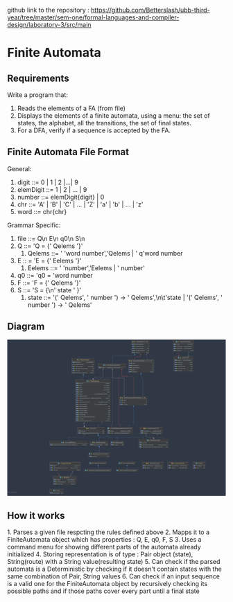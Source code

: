 github link to the repository :
https://github.com/Betterslash/ubb-third-year/tree/master/sem-one/formal-languages-and-compiler-design/laboratory-3/src/main

<h1>Finite Automata</h1>
<h2>Requirements</h2>
Write a program that:

1. Reads the elements of a FA (from file)
2. Displays the elements of a finite automata, using a menu: the set of states, the alphabet, all the transitions, the set of final states.
3. For a DFA, verify if a sequence is accepted by the FA.

<h2>Finite Automata File Format</h2>
General:

1. digit ::= 0 | 1 | 2 |...| 9
2. elemDigit ::= 1 | 2 | ... | 9
3. number ::= elemDigit{digit} | 0
4. chr ::= 'A' | 'B' | 'C' | ... | 'Z' | 'a' | 'b' | ... | 'z'
5. word ::= chr{chr}

Grammar Specific:
1. file ::= Q\n E\n q0\n S\n 
2. Q ::= 'Q = {' Qelems '}'
    1. Qelems ::= ' 'word number','Qelems | ' q'word number
3. E :: = 'E = {' Eelems '}'
   1. Eelems ::= ' 'number','Eelems | ' number'
4. q0 ::= 'q0 = 'word number
5. F ::= 'F = {' Qelems '}'
6. S ::= 'S = {\n' state ' }'
   1. state ::= '(' Qelems', ' number ') -> ' Qelems',\n\t'state |  '(' Qelems', ' number ') -> ' Qelems'

<h2>Diagram </h2>
<img src='src/main/resources/diagram.png'>

<h2>How it works</h2>
1. Parses a given file respcting the rules defined above
2. Mapps it to a FiniteAutomata object which has properties : Q, E, q0, F, S
3. Uses a command menu for showing different parts of the automata already initialized
4. Storing representation is of type : Pair object (state), String(route) with a String value(resulting state)
5. Can check if the parsed automata is a Deterministic by checking if it doesn't contain states with the same combination of Pair, String values
6. Can check if an input sequence is a valid one for the FiniteAutomata object by recursively checking its possible paths and if those paths cover every part until a final state

